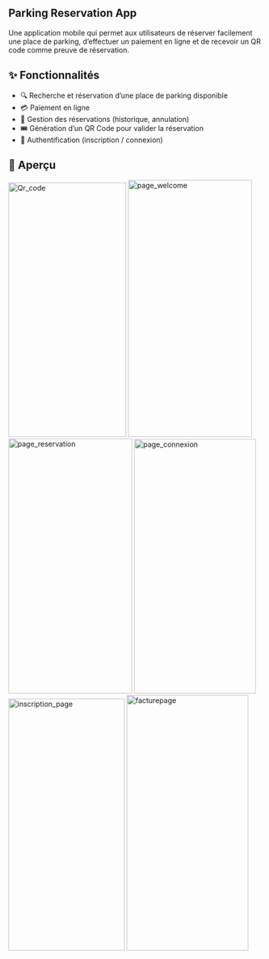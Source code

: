 ## Parking Reservation App
Une application mobile qui permet aux utilisateurs de réserver facilement une place de parking, d’effectuer un paiement  en ligne et de recevoir un QR code comme preuve de réservation.
## ✨ Fonctionnalités

- 🔍 Recherche et réservation d’une place de parking disponible
- 💳 Paiement en ligne
- 📅 Gestion des réservations (historique, annulation)
- 🎟️ Génération d’un QR Code pour valider la réservation
- 👤 Authentification (inscription / connexion)

## 📸 Aperçu
<img width="233" height="504" alt="Qr_code" src="https://github.com/user-attachments/assets/e2ed6cad-db4e-4dcd-b754-5ae2ff494410" />
<img width="245" height="509" alt="page_welcome" src="https://github.com/user-attachments/assets/1cd5d075-4ccf-4690-be9b-8b58e8e28861" />
<img width="245" height="505" alt="page_reservation" src="https://github.com/user-attachments/assets/0f0b7cd4-a8df-4755-aa09-4669d5be3493" />
<img width="241" height="504" alt="page_connexion" src="https://github.com/user-attachments/assets/4f2d8b6f-26ff-4f4e-8cc8-7e5e4a0775c4" />
<img width="230" height="499" alt="inscription_page" src="https://github.com/user-attachments/assets/f95943cc-ba68-4f58-8242-26da1397016e" />
<img width="241" height="506" alt="facturepage" src="https://github.com/user-attachments/assets/e5bc0f8f-77c7-42a6-a896-d1b35d729a62" />




